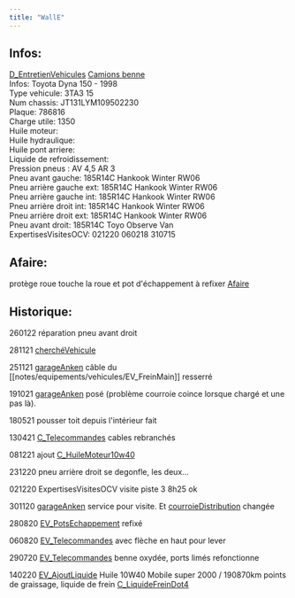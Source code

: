 ```yaml
---
title: "WallE"
---
```


## Infos:
[D_EntretienVehicules](notes/departements/D_EntretienVehicules.md) [Camions benne](notes/equipements/vehicules/C_CamionsBenne.md)\
Infos: Toyota Dyna 150 - 1998\
Type vehicule: 3TA3 15\
Num chassis: JT131LYM109502230\
Plaque: 786816\
Charge utile: 1350\
Huile moteur:\
Huile hydraulique:\
Huile pont arriere:\
Liquide de refroidissement:\
Pression pneus : AV 4,5 AR 3\
Pneu avant gauche: 185R14C Hankook Winter RW06\
Pneu arrière gauche ext: 185R14C Hankook Winter RW06\
Pneu arrière gauche int: 185R14C Hankook Winter RW06\
Pneu arrière droit int: 185R14C Hankook Winter RW06\
Pneu arrière droit ext: 185R14C Hankook Winter RW06\
Pneu avant droit: 185R14C Toyo Observe Van\
ExpertisesVisitesOCV: 021220 060218 310715
   
## Afaire:
protège roue touche la roue et pot d'échappement à refixer [Afaire](notes/statut/Afaire.md)

## Historique:
260122 réparation pneu avant droit

281121 [cherchéVehicule](notes/statut/cherchéVehicule.md)

251121 [garageAnken](notes/equipements/vehicules/garageAnken.md) câble du [[notes/equipements/vehicules/EV_FreinMain]] resserré

191021 [garageAnken](notes/equipements/vehicules/garageAnken.md) posé (problème courroie coince lorsque chargé et une pas là). 

180521 pousser toit depuis l'intérieur fait

130421 [C_Telecommandes](notes/equipements/consommables/C_Telecommandes.md) cables rebranchés

081221 ajout [C_HuileMoteur10w40](notes/equipements/consommables/C_HuileMoteur10w40.md)

231220 pneu arrière droit se degonfle, les deux...

021220 ExpertisesVisitesOCV visite piste 3 8h25 ok

301120 [garageAnken](notes/equipements/vehicules/garageAnken.md) service pour visite. Et [courroieDistribution](notes/equipements/vehicules/courroieDistribution.md) changée

280820 [EV_PotsEchappement](notes/equipements/vehicules/EV_PotsEchappement.md) refixé 

060820 [EV_Telecommandes](notes/equipements/vehicules/EV_Telecommandes.md) avec flèche en haut pour lever

290720 [EV_Telecommandes](notes/equipements/vehicules/EV_Telecommandes.md) benne oxydée, ports limés refonctionne

140220 [EV_AjoutLiquide](notes/equipements/vehicules/EV_AjoutLiquide.md) Huile 10W40 Mobile super 2000 / 190870km points de graissage, liquide de frein [C_LiquideFreinDot4](notes/equipements/consommables/C_LiquideFreinDot4.md)

